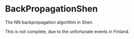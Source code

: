 # BackPropagationShen

The NN backpropagation algorithm in Shen.

This is not complete, due to the unfortunate events in Finland.

